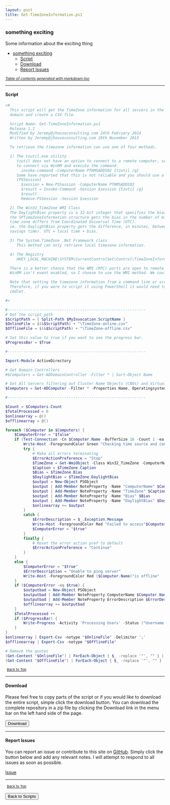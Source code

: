 ```yaml
---
layout: post
title: Get-TimeZoneInformation.ps1
---
```


### something exciting

Some information about the exciting thing

- [something exciting](#something-exciting)
  - [Script](#script)
  - [Download](#download)
  - [Report Issues](#report-issues)

<small><i><a href='http://ecotrust-canada.github.io/markdown-toc/'>Table of contents generated with markdown-toc</a></i></small>

---

#### Script

```powershell
<#
  This script will get the TimeZone information for all servers in the
  domain and create a CSV file.

  Script Name: Get-TimeZoneInformation.ps1
  Release 1.1
  Modified by Jeremy@jhouseconsulting.com 24th February 2014
  Written by Jeremy@jhouseconsulting.com 20th November 2013

  To retrieve the timezone information can use one of four methods.

  1) The tzutil.exe utility
     tzutil does not have an option to connect to a remote computer, so we use the invoke-command cmdlet
     to connect via WinRM and execute the command.
       invoke-command -ComputerName PTHMSADDS02 {tzutil /g}
     Some have reported that this is not reliable and you should use a Windows PowerShell session
     (PSSession)
       $session = New-PSSession -ComputerName PTHMSADDS02
       $result = Invoke-Command -Session $session {tzutil /g}
       $result
       Remove-PSSession -Session $session

  2) The Win32_TimeZone WMI Class
  The DaylightBias property is a 32-bit integer that specifies the bias in minutes. It is a property of
  the SPTimeZoneInformation structure gets the bias in the number of minutes that daylight time for the
  time zone differs from Coordinated Universal Time (UTC).
  ie. the DaylightBias property gets the difference, in minutes, between UTC and local time (in daylight
  savings time). UTC = local time + bias.

  3) The System.TimeZone .Net Framework class
     This method can only retrieve local timezone information.

  4) The Registry
     HKEY_LOCAL_MACHINE\SYSTEM\CurrentControlSet\Control\TimeZoneInformation

  There is a better chance that the WMI (RPC) ports are open to remote computers than WinRM, and sometimes
  WinRM isn't event enabled, so I choose to use the WMI method. We could also use the remote registry method.

  Note that setting the timezone information from a command line or script can only be done via tzutil.
  Therefore, if you were to script it using PowerShell it would need to be wrapped with the invoke-command
  cmdlet.

#>

#-------------------------------------------------------------
# Get the script path
$ScriptPath = { Split-Path $MyInvocation.ScriptName }
$OnlineFile = $(&$ScriptPath) + "\TimeZone-online.csv"
$OfflineFile = $(&$ScriptPath) + "\TimeZone-offline.csv"

# Set this value to true if you want to see the progress bar.
$ProgressBar = $True

#-------------------------------------------------------------

Import-Module ActiveDirectory

# Get Domain Controllers
#$Computers = Get-ADDomainController -Filter * | Sort-Object Name

# Get All Servers filtering out Cluster Name Objects (CNOs) and Virtual computer Objects (VCOs)
$Computers = Get-ADComputer -Filter * -Properties Name, Operatingsystem | Where-Object { ($_.Operatingsystem -like '*server*') -AND !($_.serviceprincipalname -like '*MSClusterVirtualServer*') } | Sort-Object Name

#-------------------------------------------------------------

$Count = $Computers.Count
$TotalProcessed = 0
$onlinearray = @()
$offlinearray = @()

foreach ($Computer in $Computers) {
    $ComputerError = "$false"
    if (Test-Connection -Cn $Computer.Name -BufferSize 16 -Count 1 -ea 0 -quiet) {
        Write-Host -ForegroundColor Green "Checking time source and configuration of"($Computer.Name)
        try {
            # Make all errors terminating
            $ErrorActionPreference = "Stop"
            $TimeZone = Get-WmiObject -Class Win32_TimeZone -ComputerName $($Computer.Name) | select DaylightBias, Caption, Bias, StandardBias, Description, DaylightName, StandardName
            $Caption = $TimeZone.Caption
            $Bias = $TimeZone.Bias
            $DaylightBias = $TimeZone.DaylightBias
            $output = New-Object PSObject
            $output | Add-Member NoteProperty -Name "ComputerName" $Computer.Name
            $output | Add-Member NoteProperty -Name "TimeZone" $Caption
            $output | Add-Member NoteProperty -Name "Bias" $Bias
            $output | Add-Member NoteProperty -Name "DaylightBias" $DaylightBias
            $onlinearray += $output
        }
        catch {
            $ErrorDescription = $_.Exception.Message
            Write-Host -ForegroundColor Red "Failed to access"$Computer.Name": "$_.Exception.Message
            $ComputerError = "$true"
        }
        finally {
            # Reset the error action pref to default
            $ErrorActionPreference = "Continue"
        }
    }
    else {
        $ComputerError = "$true"
        $ErrorDescription = "Unable to ping server"
        Write-Host -ForegroundColor Red ($Computer.Name)"is offline"
    }
    if ($ComputerError -eq $true) {
        $outputbad = New-Object PSObject
        $outputbad | Add-Member NoteProperty ComputerName $Computer.Name
        $outputbad | Add-Member NoteProperty ErrorDescription $ErrorDescription
        $offlinearray += $outputbad
    }
    $TotalProcessed ++
    if ($ProgressBar) {
        Write-Progress -Activity 'Processing Users' -Status ("Username: {0}" -f $($Computer.Name)) -PercentComplete (($TotalProcessed / $Count) * 100)
    }
}
$onlinearray | Export-Csv -notype "$OnlineFile" -Delimiter ';'
$offlinearray | Export-Csv -notype "$OfflineFile"

# Remove the quotes
(Get-Content "$OnlineFile") | ForEach-Object { $_ -replace '"', "" } | Out-File "$OnlineFile" -Fo -En ascii
(Get-Content "$OfflineFile") | ForEach-Object { $_ -replace '"', "" } | Out-File "$OfflineFile" -Fo -En ascii
```

<span style="font-size:11px;"><a href="#"><i class="fas fa-caret-up" aria-hidden="true" style="color: white; margin-right:5px;"></i>Back to Top</a></span>

---

#### Download

Please feel free to copy parts of the script or if you would like to download the entire script, simple click the download button. You can download the complete repository in a zip file by clicking the Download link in the menu bar on the left hand side of the page.

<button class="btn" type="submit" onclick="window.open('/PowerShell/scripts/time/Get-TimeZoneInformation.ps1')">
    <i class="fa fa-cloud-download-alt">
    </i>
        Download
</button>

---

#### Report Issues

You can report an issue or contribute to this site on <a href="https://github.com/BanterBoy/scripts-blog/issues">GitHub</a>. Simply click the button below and add any relevant notes. I will attempt to respond to all issues as soon as possible.

<!-- Place this tag where you want the button to render. -->

<a class="github-button" href="https://github.com/BanterBoy/scripts-blog/issues/new?title=Get-TimeZoneInformation.ps1&body=There is a problem with this function. Please find details below." data-show-count="true" aria-label="Issue BanterBoy/scripts-blog on GitHub">Issue</a>

---

<span style="font-size:11px;"><a href="#"><i class="fas fa-caret-up" aria-hidden="true" style="color: white; margin-right:5px;"></i>Back to Top</a></span>

<a href="/menu/_pages/scripts.html">
    <button class="btn">
        <i class='fas fa-reply'>
        </i>
            Back to Scripts
    </button>
</a>

[1]: http://ecotrust-canada.github.io/markdown-toc
[2]: https://github.com/googlearchive/code-prettify
